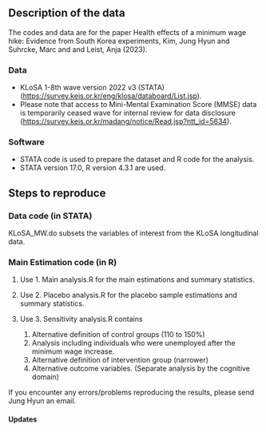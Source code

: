 ## Description of the data
The codes and data are for the paper Health effects of a minimum wage hike: Evidence from South Korea experiments, Kim, Jung Hyun and Suhrcke, Marc and and Leist, Anja (2023).

### Data
- KLoSA 1-8th wave version 2022 v3 (STATA) (https://survey.keis.or.kr/eng/klosa/databoard/List.jsp).
- Please note that access to Mini-Mental Examination Score (MMSE) data is temporarily ceased wave for internal review for data disclosure (https://survey.keis.or.kr/madang/notice/Read.jsp?ntt_id=5634). 

### Software
- STATA code is used to prepare the dataset and R code for the analysis.
- STATA version 17.0, R version 4.3.1 are used.

## Steps to reproduce
### Data code (in STATA)
KLoSA_MW.do subsets the variables of interest from the KLoSA longitudinal data.

### Main Estimation code (in R)
1. Use 1. Main analysis.R for the main estimations and summary statistics.
2. Use 2. Placebo analysis.R for the placebo sample estimations and summary statistics.
3. Use 3. Sensitivity analysis.R contains
   
    1. Alternative definition of control groups (110 to 150%)
    2. Analysis including individuals who were unemployed after the minimum wage increase.
    3. Alternative definition of intervention group (narrower)
    4. Alternative outcome variables. (Separate analysis by the cognitive domain)

If you encounter any errors/problems reproducing the results, please send Jung Hyun an email.

#### Updates 
